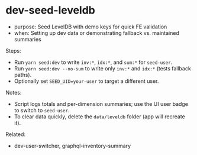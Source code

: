 # dev-seed-leveldb

- purpose: Seed LevelDB with demo keys for quick FE validation
- when: Setting up dev data or demonstrating fallback vs. maintained summaries

Steps:

- Run `yarn seed:dev` to write `inv:*`, `idx:*`, and `sum:*` for `seed-user`.
- Run `yarn seed:dev --no-sum` to write only `inv:*` and `idx:*` (tests fallback paths).
- Optionally set `SEED_UID=your-user` to target a different user.

Notes:

- Script logs totals and per-dimension summaries; use the UI user badge to switch to `seed-user`.
- To clear data quickly, delete the `data/leveldb` folder (app will recreate it).

Related:

- dev-user-switcher, graphql-inventory-summary
